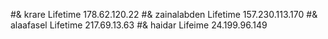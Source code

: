 #& krare Lifetime 178.62.120.22
#& zainalabden Lifetime 157.230.113.170
#& alaafasel Lifetime 217.69.13.63
#& haidar Lifeime 24.199.96.149
